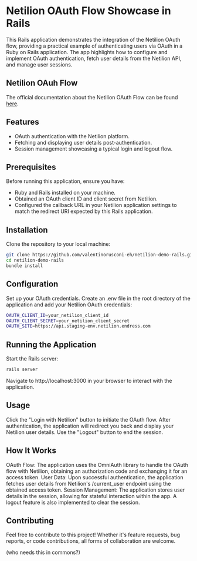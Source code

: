 # Netilion OAuth Flow Showcase in Rails

This Rails application demonstrates the integration of the Netilion OAuth flow, providing a practical example of authenticating users via OAuth in a Ruby on Rails application. The app highlights how to configure and implement OAuth authentication, fetch user details from the Netilion API, and manage user sessions.

## Netilion OAuh Flow 
The official documentation about the Netilion OAuth Flow can be found [here](https://developer.staging-env.netilion.endress.com/first_steps/auth/#auth-flow-for-web-applications).

## Features

- OAuth authentication with the Netilion platform.
- Fetching and displaying user details post-authentication.
- Session management showcasing a typical login and logout flow.

## Prerequisites

Before running this application, ensure you have:

- Ruby and Rails installed on your machine.
- Obtained an OAuth client ID and client secret from Netilion.
- Configured the callback URL in your Netilion application settings to match the redirect URI expected by this Rails application.

## Installation

Clone the repository to your local machine:

```bash
git clone https://github.com/valentinorusconi-eh/netilion-demo-rails.git
cd netilion-demo-rails
bundle install
```


## Configuration

Set up your OAuth credentials. Create an .env file in the root directory of the application and add your Netilion OAuth credentials:

```bash
OAUTH_CLIENT_ID=your_netilion_client_id
OAUTH_CLIENT_SECRET=your_netilion_client_secret
OAUTH_SITE=https://api.staging-env.netilion.endress.com
```

## Running the Application

Start the Rails server: 
```bash
rails server
```

Navigate to http://localhost:3000 in your browser to interact with the application.

## Usage

Click the "Login with Netilion" button to initiate the OAuth flow.
After authentication, the application will redirect you back and display your Netilion user details.
Use the "Logout" button to end the session.


## How It Works

OAuth Flow: The application uses the OmniAuth library to handle the OAuth flow with Netilion, obtaining an authorization code and exchanging it for an access token.
User Data: Upon successful authentication, the application fetches user details from Netilion's /current_user endpoint using the obtained access token.
Session Management: The application stores user details in the session, allowing for stateful interaction within the app. A logout feature is also implemented to clear the session.

## Contributing

Feel free to contribute to this project! Whether it's feature requests, bug reports, or code contributions, all forms of collaboration are welcome.

(who needs this in commons?)

